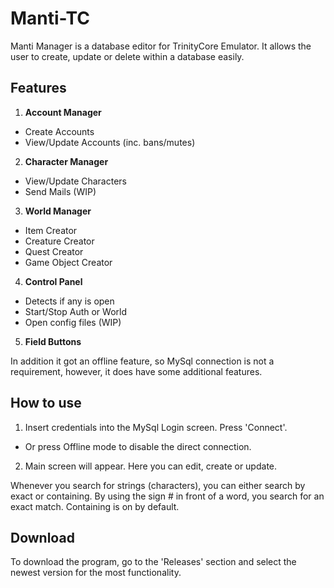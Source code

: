 # Manti-TC
Manti Manager is a database editor for TrinityCore Emulator. It allows the user to create, update or delete within a database easily.

## Features
1. **Account Manager**
  - Create Accounts
  - View/Update Accounts (inc. bans/mutes)
2. **Character Manager**
  - View/Update Characters
  - Send Mails (WIP)
3. **World Manager**
  - Item Creator
  - Creature Creator
  - Quest Creator
  - Game Object Creator
4. **Control Panel**
  - Detects if any is open
  - Start/Stop Auth or World
  - Open config files (WIP)
5. **Field Buttons**

In addition it got an offline feature, so MySql connection is not a requirement, 
however, it does have some additional features.

## How to use
1. Insert credentials into the MySql Login screen. Press 'Connect'.
  - Or press Offline mode to disable the direct connection.
2. Main screen will appear. Here you can edit, create or update.

Whenever you search for strings (characters), you can either search by exact or containing.
By using the sign # in front of a word, you search for an exact match. Containing is on by default.

## Download
To download the program, go to the 'Releases' section and select the newest version for the most functionality.